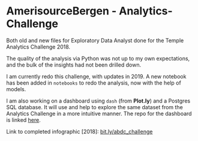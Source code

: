 # AmerisourceBergen - Analytics-Challenge

Both old and new files for Exploratory Data Analyst done for the Temple Analytics Challenge 2018.

The quality of the analysis via Python was not up to my own expectations, and the bulk of the insights had not been drilled down. 

I am currently redo this challenge, with updates in 2019. A new notebook has been added in `notebooks` to redo the analysis, now with the help of models.

I am also working on a dashboard using `dash` (from **Plot.ly**) and a Postgres SQL database. It will use and help to explore the same dataset from the Analytics Challenge in a more intuitive manner. The repo for the dashboard is linked [here](https://github.com/LinhHoang8997/ABDC-Dashboard-with-Dash-and-SQL).

Link to completed infographic [2018]: 
[bit.ly/abdc_challenge](https://bit.ly/abdc_challenge)
